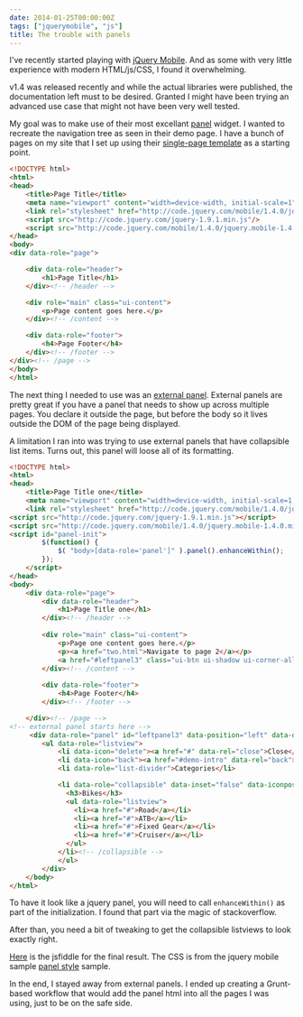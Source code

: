 ```yaml
---
date: 2014-01-25T00:00:00Z
tags: ["jquerymobile", "js"]
title: The trouble with panels
---
```


I've recently started playing with [jQuery Mobile][jqm]. And as some with very little
experience with modern HTML/js/CSS, I found it overwhelming.

v1.4 was released recently and while the actual libraries were published, the documentation left must to be
desired. Granted I might have been trying an advanced use case that might not have been very well tested.

My goal was to make use of their most excellant [panel] widget. I wanted to recreate the navigation tree as seen
in their demo page. I have a bunch of pages on my site that I set up using their [single-page template] as a 
starting point.

```html
<!DOCTYPE html>
<html>
<head>
    <title>Page Title</title> 
    <meta name="viewport" content="width=device-width, initial-scale=1"> 
    <link rel="stylesheet" href="http://code.jquery.com/mobile/1.4.0/jquery.mobile-1.4.0.min.css" />
    <script src="http://code.jquery.com/jquery-1.9.1.min.js"/>
    <script src="http://code.jquery.com/mobile/1.4.0/jquery.mobile-1.4.0.min.js"/>
</head>
<body>
<div data-role="page">

    <div data-role="header">
        <h1>Page Title</h1>
    </div><!-- /header -->

    <div role="main" class="ui-content">
        <p>Page content goes here.</p>
    </div><!-- /content -->

    <div data-role="footer">
        <h4>Page Footer</h4>
    </div><!-- /footer -->
</div><!-- /page --> 
</body>
</html>
```

The next thing I needed to use was an [external panel]. External panels are pretty great if you have a panel
that needs to show up across multiple pages. You declare it outside the page, but before the body so it lives outside
the DOM of the page being displayed.

A limitation I ran into was trying to use external panels that have collapsible list items. Turns out, this panel 
will loose all of its formatting.

```html
<!DOCTYPE html> 
<html>
<head>
    <title>Page Title one</title>
    <meta name="viewport" content="width=device-width, initial-scale=1, user-scalable=no">
    <link rel="stylesheet" href="http://code.jquery.com/mobile/1.4.0/jquery.mobile-1.4.0.min.css" />
<script src="http://code.jquery.com/jquery-1.9.1.min.js"></script>
<script src="http://code.jquery.com/mobile/1.4.0/jquery.mobile-1.4.0.min.js"></script>
<script id="panel-init">
        $(function() {
            $( "body>[data-role='panel']" ).panel().enhanceWithin();
        });
    </script>
</head> 
<body>
    <div data-role="page"> 
        <div data-role="header">
            <h1>Page Title one</h1>
        </div><!-- /header -->
    
        <div role="main" class="ui-content">
            <p>Page one content goes here.</p>
            <p><a href="two.html">Navigate to page 2</a></p>
            <a href="#leftpanel3" class="ui-btn ui-shadow ui-corner-all ui-btn-inline ui-mini">Overlay</a>
        </div><!-- /content -->
    
        <div data-role="footer">
            <h4>Page Footer</h4>
        </div><!-- /footer -->

    </div><!-- /page --> 
<!-- external panel starts here -->
     <div data-role="panel" id="leftpanel3" data-position="left" data-display="overlay" data-theme="a"> 
        <ul data-role="listview">
            <li data-icon="delete"><a href="#" data-rel="close">Close</a></li>
            <li data-icon="back"><a href="#demo-intro" data-rel="back">Demo intro</a></li>
            <li data-role="list-divider">Categories</li>

            <li data-role="collapsible" data-inset="false" data-iconpos="right"> 
              <h3>Bikes</h3> 
              <ul data-role="listview">
                <li><a href="#">Road</a></li>
                <li><a href="#">ATB</a></li>
                <li><a href="#">Fixed Gear</a></li>
                <li><a href="#">Cruiser</a></li>
              </ul> 
            </li><!-- /collapsible -->
            </ul>
        </div>
    </body>
</html>
``` 

To have it look like a jquery panel, you will need to call `enhanceWithin()` as part of the initialization.
I found that part via the magic of stackoverflow.

After than, you need a bit of tweaking to get the collapsible listviews to look exactly right.

[Here][fiddle] is the jsfiddle for the final result. The CSS is from the jquery mobile sample [panel style] sample.

In the end, I stayed away from external panels. I ended up creating a Grunt-based workflow that would
add the panel html into all the pages I was using, just to be on the safe side.


[jqm]:    http://jquerymobile.com/
[panel]: http://demos.jquerymobile.com/1.4.0/panel/
[single-page template]: http://demos.jquerymobile.com/1.4.0/pages-single-page/
[external panel]: http://demos.jquerymobile.com/1.4.0/panel-external/
[fiddle]: http://jsfiddle.net/bilal33/BSJQd/4/
[panel style]: http://demos.jquerymobile.com/1.4.0/panel-styling/